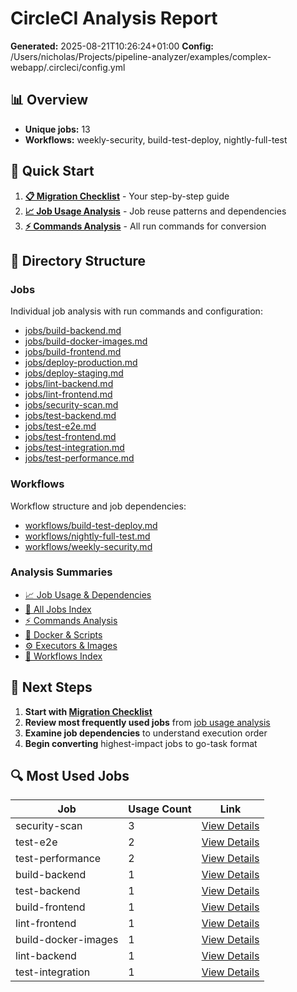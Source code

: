 # CircleCI Analysis Report

**Generated:** 2025-08-21T10:26:24+01:00
**Config:** /Users/nicholas/Projects/pipeline-analyzer/examples/complex-webapp/.circleci/config.yml

## 📊 Overview

- **Unique jobs:** 13
- **Workflows:** weekly-security, build-test-deploy, nightly-full-test

## 🚀 Quick Start

1. **[📋 Migration Checklist](migration-checklist.md)** - Your step-by-step guide
2. **[📈 Job Usage Analysis](summaries/job-usage.md)** - Job reuse patterns and dependencies
3. **[⚡ Commands Analysis](summaries/commands.md)** - All run commands for conversion

## 📁 Directory Structure

### Jobs
Individual job analysis with run commands and configuration:

- [jobs/build-backend.md](jobs/build-backend.md)
- [jobs/build-docker-images.md](jobs/build-docker-images.md)
- [jobs/build-frontend.md](jobs/build-frontend.md)
- [jobs/deploy-production.md](jobs/deploy-production.md)
- [jobs/deploy-staging.md](jobs/deploy-staging.md)
- [jobs/lint-backend.md](jobs/lint-backend.md)
- [jobs/lint-frontend.md](jobs/lint-frontend.md)
- [jobs/security-scan.md](jobs/security-scan.md)
- [jobs/test-backend.md](jobs/test-backend.md)
- [jobs/test-e2e.md](jobs/test-e2e.md)
- [jobs/test-frontend.md](jobs/test-frontend.md)
- [jobs/test-integration.md](jobs/test-integration.md)
- [jobs/test-performance.md](jobs/test-performance.md)

### Workflows
Workflow structure and job dependencies:

- [workflows/build-test-deploy.md](workflows/build-test-deploy.md)
- [workflows/nightly-full-test.md](workflows/nightly-full-test.md)
- [workflows/weekly-security.md](workflows/weekly-security.md)

### Analysis Summaries

- [📈 Job Usage & Dependencies](summaries/job-usage.md)
- [📝 All Jobs Index](summaries/all-jobs.md)
- [⚡ Commands Analysis](summaries/commands.md)
- [🐳 Docker & Scripts](summaries/docker-and-scripts.md)
- [⚙️ Executors & Images](summaries/executors-and-images.md)
- [🔄 Workflows Index](summaries/workflows.md)

## 🎯 Next Steps

1. **Start with [Migration Checklist](migration-checklist.md)**
2. **Review most frequently used jobs** from [job usage analysis](summaries/job-usage.md)
3. **Examine job dependencies** to understand execution order
4. **Begin converting** highest-impact jobs to go-task format

## 🔍 Most Used Jobs

| Job | Usage Count | Link |
|-----|-------------|------|
| security-scan | 3 | [View Details](jobs/security-scan.md) |
| test-e2e | 2 | [View Details](jobs/test-e2e.md) |
| test-performance | 2 | [View Details](jobs/test-performance.md) |
| build-backend | 1 | [View Details](jobs/build-backend.md) |
| test-backend | 1 | [View Details](jobs/test-backend.md) |
| build-frontend | 1 | [View Details](jobs/build-frontend.md) |
| lint-frontend | 1 | [View Details](jobs/lint-frontend.md) |
| build-docker-images | 1 | [View Details](jobs/build-docker-images.md) |
| lint-backend | 1 | [View Details](jobs/lint-backend.md) |
| test-integration | 1 | [View Details](jobs/test-integration.md) |
